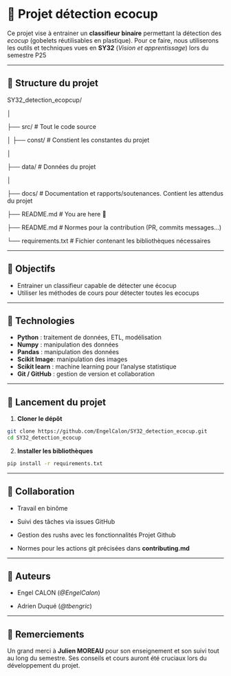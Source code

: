 # 🥤 Projet détection ecocup

Ce projet vise à entrainer un **classifieur binaire** permettant la détection des *ecocup* (gobelets réutilisables en plastique). Pour ce faire, nous utiliserons les outils et techniques vues en **SY32** (*Vision et apprentissage*) lors du semestre P25

---

## 📁 Structure du projet

SY32_detection_ecopcup/

│

├── src/                      # Tout le code source

│   ├── const/                # Constient les constantes du projet

│

├── data/                     # Données du projet

│

├── docs/                     # Documentation et rapports/soutenances. Contient les attendus du projet

├── README.md                 # You are here 📌

├── README.md                 # Normes pour la contribution (PR, commits messages...)

└── requirements.txt          # Fichier contenant les bibliothèques nécessaires

---

## 🎯 Objectifs

- Entrainer un classifieur capable de détecter une écocup
- Utiliser les méthodes de cours pour détecter toutes les ecocups

---

## 🔧 Technologies

- **Python** : traitement de données, ETL, modélisation
- **Numpy** : manipulation des données
- **Pandas** : manipulation des données
- **Scikit Image**: manipulation des images
- **Scikit learn** : machine learning pour l’analyse statistique
- **Git / GitHub** : gestion de version et collaboration

---

## 🚀 Lancement du projet

1. **Cloner le dépôt**
```bash
git clone https://github.com/EngelCalon/SY32_detection_ecocup.git
cd SY32_detection_ecocup
```

2. **Installer les bibliothèques**
```bash
pip install -r requirements.txt
```
---

## 👥 Collaboration

- Travail en binôme

- Suivi des tâches via issues GitHub

- Gestion des rushs avec les fonctionnalités Projet Github

- Normes pour les actions git précisées dans **contributing.md**

---

## 🧠 Auteurs

- Engel CALON (*@EngelCalon*)

- Adrien Duqué (*@tbengric*)

---

## 🙏 Remerciements

Un grand merci à **Julien MOREAU** pour son enseignement et son suivi tout au long du semestre. Ses conseils et cours auront été cruciaux lors du développement du projet.

